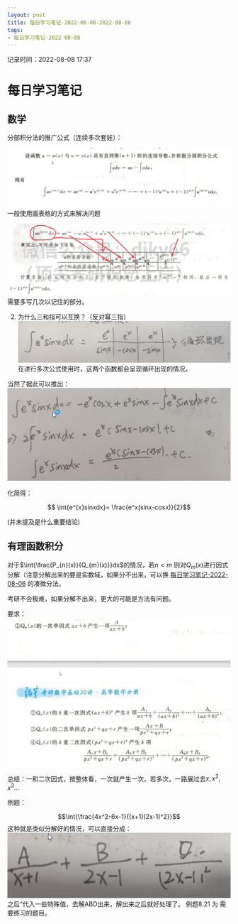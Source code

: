 ```yaml
---
layout: post
title: 每日学习笔记-2022-08-08-2022-08-08
tags: 
- 每日学习笔记-2022-08-08
---
```

记录时间：2022-08-08 17:37

# 每日学习笔记 
## 数学
分部积分法的推广公式（连续多次套娃）：

![](../../src/assets/img/Pasted%20image%2020220808174510.png)

一般使用画表格的方式来解决问题

![](../../src/assets/img/Pasted%20image%2020220808174711.png)
需要多写几次以记住的部分。

2. 为什么三和指可以互换？（反对幂三指）
![](../../src/assets/img/Pasted%20image%2020220808180157.png)
在进行多次公式使用时，这两个函数都会呈现循环出现的情况。

当然了据此可以推出：
![](../../src/assets/img/Pasted%20image%2020220808180301.png)

化简得：

$$ \int{e^{x}sinxdx}= \frac{e^x(sinx-cosx)}{2}$$

(并未提及是什么重要结论)

## 有理函数积分
对于$\int{\frac{P_{n}(x)}{Q_{m}(x)}}dx$的情况，若$n<m$
则对$Q_{m}(x)$进行因式分解（注意分解出来的要是实数域，如果分不出来，可以换
[每日学习笔记-2022-08-06](每日学习笔记-2022-08-06.md) 的凑微分法。

考研不会极难，如果分解不出来，更大的可能是方法有问题。

要求：
![](../../src/assets/img/Pasted%20image%2020220808181017.png)

总结：一和二次因式，按整体看，一次就产生一次，若多次，一路展过去$x,x^2,x^3...$

例题：

$$\int{\frac{4x^2-6x-1}{(x+1)(2x-1)^2}}$$
这种就是类似分解好的情况，可以直接分成：
![](../../src/assets/img/Pasted%20image%2020220808181940.png)
之后“代入一些特殊值，去解ABD出来，解出来之后就好处理了。
例题8.21 为 需要练习的题目。


